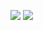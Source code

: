 [![](https://img.shields.io/badge/LinkedIn-charlesartbr-blue?style=for-the-badge&logo=linkedin)](https://www.linkedin.com/in/charlesartbr)
[![](https://img.shields.io/badge/HackerRank-charlesartbr-green?style=for-the-badge&logo=hackerrank)](https://www.hackerrank.com/charlesartbr)
